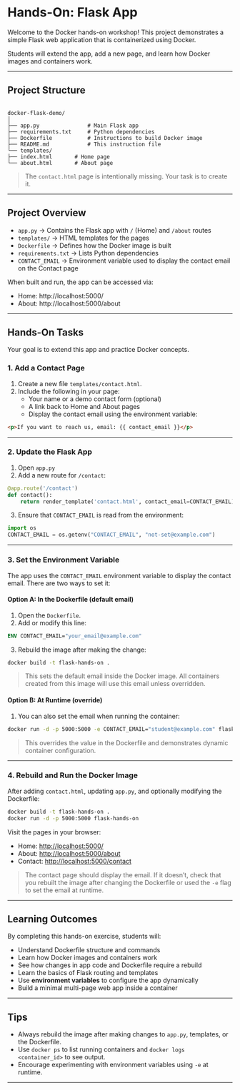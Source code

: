 # **Hands-On: Flask App**

Welcome to the Docker hands-on workshop! This project demonstrates a simple Flask web application that is containerized using Docker.  

Students will extend the app, add a new page, and learn how Docker images and containers work.

---

## **Project Structure**

```

docker-flask-demo/
│
├── app.py               # Main Flask app
├── requirements.txt     # Python dependencies
├── Dockerfile           # Instructions to build Docker image
├── README.md            # This instruction file
└── templates/
├── index.html       # Home page
└── about.html       # About page

````

> The `contact.html` page is intentionally missing. Your task is to create it.

---

## **Project Overview**

- `app.py` → Contains the Flask app with `/` (Home) and `/about` routes  
- `templates/` → HTML templates for the pages  
- `Dockerfile` → Defines how the Docker image is built  
- `requirements.txt` → Lists Python dependencies  
- `CONTACT_EMAIL` → Environment variable used to display the contact email on the Contact page

When built and run, the app can be accessed via:

- Home: http://localhost:5000/  
- About: http://localhost:5000/about  

---

## **Hands-On Tasks**

Your goal is to extend this app and practice Docker concepts.

### **1. Add a Contact Page**
1. Create a new file `templates/contact.html`.  
2. Include the following in your page:
   - Your name or a demo contact form (optional)  
   - A link back to Home and About pages  
   - Display the contact email using the environment variable:

```html
<p>If you want to reach us, email: {{ contact_email }}</p>
````

---

### **2. Update the Flask App**

1. Open `app.py`
2. Add a new route for `/contact`:

```python
@app.route('/contact')
def contact():
    return render_template('contact.html', contact_email=CONTACT_EMAIL)
```

3. Ensure that `CONTACT_EMAIL` is read from the environment:

```python
import os
CONTACT_EMAIL = os.getenv("CONTACT_EMAIL", "not-set@example.com")
```

---

### **3. Set the Environment Variable**

The app uses the `CONTACT_EMAIL` environment variable to display the contact email. There are two ways to set it:

#### **Option A: In the Dockerfile (default email)**

1. Open the `Dockerfile`.
2. Add or modify this line:

```dockerfile
ENV CONTACT_EMAIL="your_email@example.com"
```

3. Rebuild the image after making the change:

```bash
docker build -t flask-hands-on .
```

> This sets the default email inside the Docker image. All containers created from this image will use this email unless overridden.

#### **Option B: At Runtime (override)**

1. You can also set the email when running the container:

```bash
docker run -d -p 5000:5000 -e CONTACT_EMAIL="student@example.com" flask-hands-on
```

> This overrides the value in the Dockerfile and demonstrates dynamic container configuration.

---

### **4. Rebuild and Run the Docker Image**

After adding `contact.html`, updating `app.py`, and optionally modifying the Dockerfile:

```bash
docker build -t flask-hands-on .
docker run -d -p 5000:5000 flask-hands-on
```

Visit the pages in your browser:

* Home: [http://localhost:5000/](http://localhost:5000/)
* About: [http://localhost:5000/about](http://localhost:5000/about)
* Contact: [http://localhost:5000/contact](http://localhost:5000/contact)

> The contact page should display the email. If it doesn’t, check that you rebuilt the image after changing the Dockerfile or used the `-e` flag to set the email at runtime.

---

## **Learning Outcomes**

By completing this hands-on exercise, students will:

* Understand Dockerfile structure and commands
* Learn how Docker images and containers work
* See how changes in app code and Dockerfile require a rebuild
* Learn the basics of Flask routing and templates
* Use **environment variables** to configure the app dynamically
* Build a minimal multi-page web app inside a container

---

## **Tips**

* Always rebuild the image after making changes to `app.py`, templates, or the Dockerfile.
* Use `docker ps` to list running containers and `docker logs <container_id>` to see output.
* Encourage experimenting with environment variables using `-e` at runtime.

---
